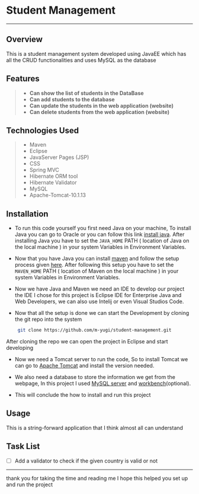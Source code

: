# Student Management
***

## Overview

This is a student management system developed using JavaEE which has all the CRUD functionalities and uses MySQL as the database 

## Features

>- **Can show the list of students in the DataBase**
>- **Can add students to the database**
>- **Can update the students in the web application (website)**
>- **Can delete students from the web application  (website)**

## Technologies Used

>- Maven 
>- Eclipse
>- JavaServer Pages (JSP)
>- CSS
>- Spring MVC
>- Hibernate ORM tool
>- Hibernate Validator
>- MySQL
>- Apache-Tomcat-10.1.13

## Installation

- To run this code yourself you first need Java on your machine, To install Java you can go to Oracle or you can follow this link [install java](https://www.oracle.com/java/technologies/downloads/).
After installing  Java you have to set the ```JAVA_HOME``` PATH ( location of Java on the local machine ) in your system Variables in Environment Variables. 

- Now that you have Java you can install [maven](https://maven.apache.org/download.cgi) and follow the setup process given [here](https://maven.apache.org/install.html). After following this setup you have to set the ```MAVEN_HOME``` PATH ( location of Maven on the local machine ) in your system Variables in Environment Variables.

- Now we have Java and Maven we need an IDE to develop our project the IDE I chose for this project is Eclipse IDE for Enterprise Java and Web Developers, we can also use Intelij or even Visual Studios Code.

- Now that all the setup is done we can start the Development by cloning the git repo into the system

  ```Bash
   git clone https://github.com/m-yugi/student-management.git
  ```

After cloning the repo we can open the project in Eclipse and start developing 

- Now we need a Tomcat server to run the code, So to install Tomcat we can go to [Apache Tomcat](https://tomcat.apache.org/download-10.cgi) and install the version needed.

- We also need a database to store the information we get from the webpage, In this project I used [MySQL server](https://dev.mysql.com/downloads/installer/)  and [workbench](https://dev.mysql.com/downloads/workbench/)(optional).

- This will conclude the how to install and run this project 

## Usage

This is a string-forward application that I think almost all can understand  

## Task List

- [ ] Add a validator to check if the given country is valid or not

***

thank you for taking the time and reading me I hope this helped you set up and run the project